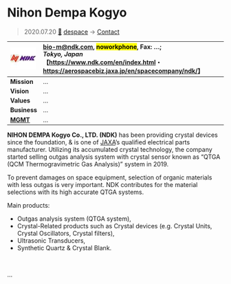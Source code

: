 # Nihon Dempa Kogyo
> 2020.07.20 [🚀](../index/index.md) [despace](index.md) → [Contact](contact.md)

|[![](f/con/n/ndk_logo1_thumb.jpg)](f/con/n/ndk_logo1.png)|<bio-m@ndk.com>, <mark>noworkphone</mark>, Fax: …;<br> *Tokyo, Japan*<br> 【<https://www.ndk.com/en/index.html>・ <https://aerospacebiz.jaxa.jp/en/spacecompany/ndk/>】|
|:--|:--|
|**Mission**|…|
|**Vision**|…|
|**Values**|…|
|**Business**|…|
|**[MGMT](mgmt.md)**|…|

**NIHON DEMPA Kogyo Co., LTD. (NDK)** has been providing crystal devices since the foundation, & is one of [JAXA](zz_jaxa.md)’s qualified electrical parts manufacturer. Utilizing its accumulated crystal technology, the company started selling outgas analysis system with crystal sensor known as “QTGA (QCM Thermogravimetric Gas Analysis)” system in 2019.

To prevent damages on space equipment, selection of organic materials with less outgas is very important. NDK contributes for the material selections with its high accurate QTGA systems.

Main products:

   - Outgas analysis system (QTGA system),
   - Crystal-Related products such as Crystal devices (e.g. Crystal Units, Crystal Oscillators, Crystal filters),
   - Ultrasonic Transducers,
   - Synthetic Quartz & Crystal Blank.

<p style="page-break-after:always"> </p>

…

